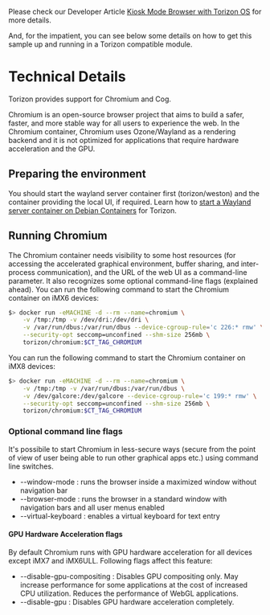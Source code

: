 Please check our Developer Article [Kiosk Mode Browser with Torizon OS] for more details.

[Kiosk Mode Browser with Torizon OS]: https://developer.toradex.com/knowledge-base/kiosk-mode-browser-with-torizon-core

And, for the impatient, you can see below some details on how to get this sample up and running in a Torizon compatible module.

# Technical Details

Torizon provides support for Chromium and Cog.

Chromium is an open-source browser project that aims to build a safer, faster, and more stable way for all users to experience the web. In the Chromium container, Chromium uses Ozone/Wayland as a rendering backend and it is not optimized for applications that require hardware acceleration and the GPU.

## Preparing the environment

You should start the wayland server container first (torizon/weston) and the container providing the local UI, if required.
Learn how to [start a Wayland server container on Debian Containers] for Torizon.

[start a Wayland server container on Debian Containers]: https://developer.toradex.com/knowledge-base/debian-container-for-torizon#Debian_With_Weston_Wayland_Compositor

## Running Chromium

The Chromium container needs visibility to some host resources (for accessing the accelerated graphical environment, buffer sharing, and inter-process communication), and the URL of the web UI as a command-line parameter. It also recognizes some optional command-line flags (explained ahead).
You can run the following command to start the Chromium container on iMX6 devices:

```bash
$> docker run -eMACHINE -d --rm --name=chromium \
    -v /tmp:/tmp -v /dev/dri:/dev/dri \
    -v /var/run/dbus:/var/run/dbus --device-cgroup-rule='c 226:* rmw' \
    --security-opt seccomp=unconfined --shm-size 256mb \
    torizon/chromium:$CT_TAG_CHROMIUM
```

You can run the following command to start the Chromium container on iMX8 devices:

```bash
$> docker run -eMACHINE -d --rm --name=chromium \
    -v /tmp:/tmp -v /var/run/dbus:/var/run/dbus \
    -v /dev/galcore:/dev/galcore --device-cgroup-rule='c 199:* rmw' \
    --security-opt seccomp=unconfined --shm-size 256mb \
    torizon/chromium:$CT_TAG_CHROMIUM
```

### Optional command line flags

It's possibile to start Chromium in less-secure ways (secure from the point of view of user being able to run other graphical apps etc.) using command line switches.
- --window-mode : runs the browser inside a maximized window without navigation bar
- --browser-mode : runs the browser in a standard window with navigation bars and all user menus enabled
- --virtual-keyboard : enables a virtual keyboard for text entry

#### GPU Hardware Acceleration flags

By default Chromium runs with GPU hardware acceleration for all devices except iMX7 and iMX6ULL. Following flags affect this feature:

- --disable-gpu-compositing : Disables GPU compositing only. May increase performance for some applications at the cost of increased CPU utilization. Reduces the performance of WebGL applications.
- --disable-gpu : Disables GPU hardware acceleration completely.

